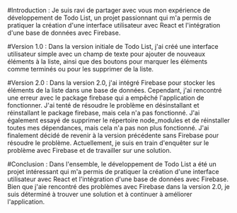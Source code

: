 #Introduction :
Je suis ravi de partager avec vous mon expérience de développement de Todo List, un projet passionnant qui m'a permis de pratiquer la création d'une interface utilisateur avec React et l'intégration d'une base de données avec Firebase.


#Version 1.0 :
Dans la version initiale de Todo List, j'ai créé une interface utilisateur simple avec un champ de texte pour ajouter de nouveaux éléments à la liste, ainsi que des boutons pour marquer les éléments comme terminés ou pour les supprimer de la liste.


#Version 2.0 :
Dans la version 2.0, j'ai intégré Firebase pour stocker les éléments de la liste dans une base de données. Cependant, j'ai rencontré une erreur avec le package firebase qui a empêché l'application de fonctionner. J'ai tenté de résoudre le problème en désinstallant et réinstallant le package firebase, mais cela n'a pas fonctionné. J'ai également essayé de supprimer le répertoire node_modules et de réinstaller toutes mes dépendances, mais cela n'a pas non plus fonctionné. J'ai finalement décidé de revenir à la version précédente sans Firebase pour résoudre le problème. Actuellement, je suis en train d'enquêter sur le problème avec Firebase et de travailler sur une solution.


#Conclusion :
Dans l'ensemble, le développement de Todo List a été un projet intéressant qui m'a permis de pratiquer la création d'une interface utilisateur avec React et l'intégration d'une base de données avec Firebase. Bien que j'aie rencontré des problèmes avec Firebase dans la version 2.0, je suis déterminé à trouver une solution et à continuer à améliorer l'application.
